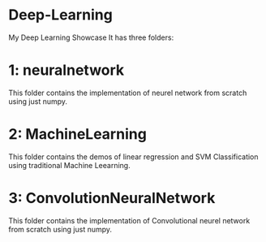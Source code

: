 # Deep-Learning
My Deep Learning Showcase
It has three folders:

# 1:    neuralnetwork 

This folder contains the implementation of neurel network from scratch using just numpy. 

# 2:    MachineLearning

This folder contains the demos of linear regression and SVM Classification using traditional Machine Leearning.

# 3:    ConvolutionNeuralNetwork

This folder contains the implementation of Convolutional neurel network from scratch using just numpy.
